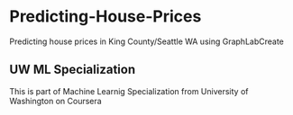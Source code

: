 # Predicting-House-Prices
Predicting  house prices in King County/Seattle WA using GraphLabCreate

## UW ML Specialization
This is part of Machine Learnig Specialization from University of Washington on Coursera
